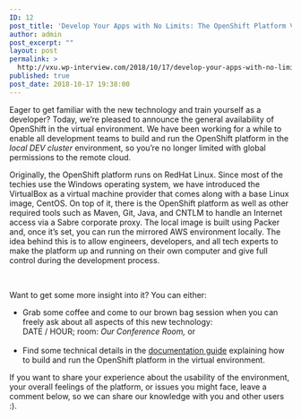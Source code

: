 ```yaml
---
ID: 12
post_title: 'Develop Your Apps with No Limits: The OpenShift Platform Virtual Machine'
author: admin
post_excerpt: ""
layout: post
permalink: >
  http://vxu.wp-interview.com/2018/10/17/develop-your-apps-with-no-limits-the-openshift-platform-virtual-machine/
published: true
post_date: 2018-10-17 19:38:00
---
```

<span style="font-weight: 400;">Eager to get familiar with the new technology and train yourself as a developer? Today, we’re pleased to announce the general availability of OpenShift in the virtual environment. W</span><span style="font-weight: 400;">e have been working for a while to enable all development teams to build and run the OpenShift platform in the </span><i><span style="font-weight: 400;">local DEV cluster</span></i><span style="font-weight: 400;"> environment, so you’re no longer limited with global permissions to the remote cloud.</span>

<span style="font-weight: 400;">Originally, the OpenShift platform runs on RedHat Linux. Since most of the techies use the Windows operating system, we have introduced the VirtualBox as a virtual machine provider that comes along with a </span><span style="font-weight: 400;">base Linux image, </span><span style="font-weight: 400;">CentOS. On top of it, there is the OpenShift platform as well as other required tools such as </span><span style="font-weight: 400;">Maven, Git, Java, and CNTLM</span> <span style="font-weight: 400;">to handle an Internet access via a Sabre corporate proxy. The local image is built using Packer</span> <span style="font-weight: 400;">and, once it’s set, you can run the mirrored AWS environment locally.</span> <span style="font-weight: 400;">The idea behind this is to allow engineers, developers, and all tech experts to make the platform up and running on their own computer and give full control during the development process.</span>

&nbsp;

<span style="font-weight: 400;">Want to get some more insight into it? You can either:</span>
<ul>
 	<li><span style="font-weight: 400;">Grab some coffee and come to our brown bag session when you can freely ask about all aspects of this new technology:</span></li>
 	<li style="list-style-type: none;"><span style="font-weight: 400;">DATE / HOUR; room: </span><i><span style="font-weight: 400;">Our Conference Room, </span></i><span style="font-weight: 400;">or</span></li>
&nbsp;
 	<li><span style="font-weight: 400;">Find some technical details in the </span><a href="http://nataliakatrynska.github.io" target="_blank" rel="noopener"><span style="font-weight: 400;">documentation guide</span></a><span style="font-weight: 400;"> explaining how to build and run the OpenShift platform in the virtual environment.</span></li>
</ul>
<span style="font-weight: 400;">If you want to share your experience about the usability of the environment, your overall feelings of the platform, or issues you might face, leave a comment below, so we can share our knowledge with you and other users :).</span>